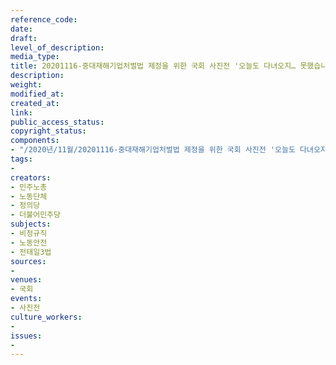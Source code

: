 ```yaml
---
reference_code: 
date: 
draft: 
level_of_description: 
media_type: 
title: 20201116-중대재해기업처벌법 제정을 위한 국회 사진전 '오늘도 다녀오지… 못했습니다'
description: 
weight: 
modified_at: 
created_at: 
link: 
public_access_status: 
copyright_status: 
components:
- "/2020년/11월/20201116-중대재해기업처벌법 제정을 위한 국회 사진전 '오늘도 다녀오지… 못했습니다'/1280_W5D0137.jpg"
tags:
- 
creators:
- 민주노총
- 노동단체
- 정의당
- 더불어민주당
subjects:
- 비정규직
- 노동안전
- 전태일3법
sources:
- 
venues:
- 국회
events:
- 사진전
culture_workers:
- 
issues:
- 
---
```

